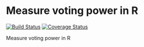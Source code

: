 # Measure voting power in R
[![Build Status](https://travis-ci.org/dirkschumacher/votingpower.r.png?branch=master)](https://travis-ci.org/dirkschumacher/votingpower.r)
[![Coverage Status](https://coveralls.io/repos/dirkschumacher/votingpower.r/badge.svg?branch=master)](https://coveralls.io/r/dirkschumacher/votingpower.r?branch=master)

Measure voting power in R

